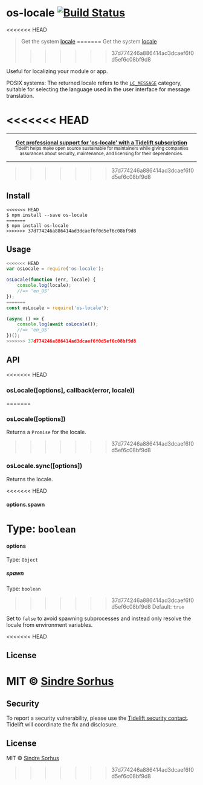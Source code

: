 # os-locale [![Build Status](https://travis-ci.org/sindresorhus/os-locale.svg?branch=master)](https://travis-ci.org/sindresorhus/os-locale)

<<<<<<< HEAD
> Get the system [locale](http://en.wikipedia.org/wiki/Locale)
=======
> Get the system [locale](https://en.wikipedia.org/wiki/Locale_(computer_software))
>>>>>>> 37d774246a886414ad3dcaef6f0d5ef6c08bf9d8

Useful for localizing your module or app.

POSIX systems: The returned locale refers to the [`LC_MESSAGE`](http://www.gnu.org/software/libc/manual/html_node/Locale-Categories.html#Locale-Categories) category, suitable for selecting the language used in the user interface for message translation.

<<<<<<< HEAD
=======
---

<div align="center">
	<b>
		<a href="https://tidelift.com/subscription/pkg/npm-os-locale?utm_source=npm-os-locale&utm_medium=referral&utm_campaign=readme">Get professional support for 'os-locale' with a Tidelift subscription</a>
	</b>
	<br>
	<sub>
		Tidelift helps make open source sustainable for maintainers while giving companies<br>assurances about security, maintenance, and licensing for their dependencies.
	</sub>
</div>

---
>>>>>>> 37d774246a886414ad3dcaef6f0d5ef6c08bf9d8

## Install

```
<<<<<<< HEAD
$ npm install --save os-locale
=======
$ npm install os-locale
>>>>>>> 37d774246a886414ad3dcaef6f0d5ef6c08bf9d8
```


## Usage

```js
<<<<<<< HEAD
var osLocale = require('os-locale');

osLocale(function (err, locale) {
	console.log(locale);
	//=> 'en_US'
});
=======
const osLocale = require('os-locale');

(async () => {
	console.log(await osLocale());
	//=> 'en_US'
})();
>>>>>>> 37d774246a886414ad3dcaef6f0d5ef6c08bf9d8
```


## API

<<<<<<< HEAD
### osLocale([options], callback(error, locale))
=======
### osLocale([options])

Returns a `Promise` for the locale.
>>>>>>> 37d774246a886414ad3dcaef6f0d5ef6c08bf9d8

### osLocale.sync([options])

Returns the locale.

<<<<<<< HEAD
#### options.spawn

Type: `boolean`  
=======
#### options

Type: `Object`

##### spawn

Type: `boolean`<br>
>>>>>>> 37d774246a886414ad3dcaef6f0d5ef6c08bf9d8
Default: `true`

Set to `false` to avoid spawning subprocesses and instead only resolve the locale from environment variables.


<<<<<<< HEAD
## License

MIT © [Sindre Sorhus](http://sindresorhus.com)
=======
## Security

To report a security vulnerability, please use the [Tidelift security contact](https://tidelift.com/security). Tidelift will coordinate the fix and disclosure.


## License

MIT © [Sindre Sorhus](https://sindresorhus.com)
>>>>>>> 37d774246a886414ad3dcaef6f0d5ef6c08bf9d8

